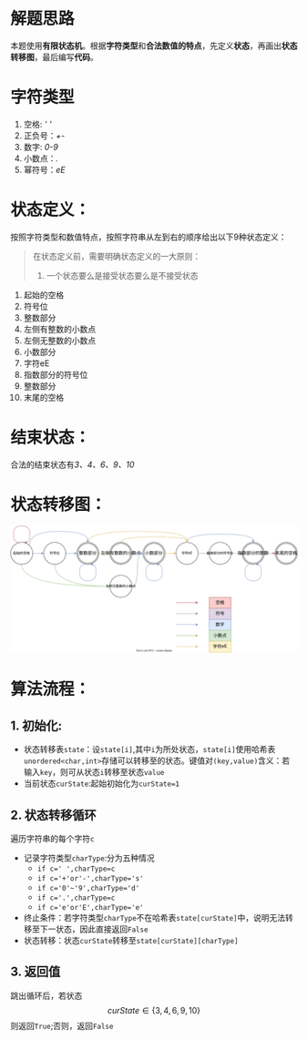 # 解题思路
本题使用**有限状态机**。根据**字符类型**和**合法数值的特点**，先定义**状态**，再画出**状态转移图**，最后编写**代码**。

# 字符类型
1. 空格: *' '*
2. 正负号：*+-*
3. 数字: *0-9*
4. 小数点：*.*
5. 幂符号：*eE*

# 状态定义：
按照字符类型和数值特点，按照字符串从左到右的顺序给出以下9种状态定义：
> 在状态定义前，需要明确状态定义的一大原则：
> 1. 一个状态要么是接受状态要么是不接受状态
1. 起始的空格
2. 符号位
3. 整数部分
4. 左侧有整数的小数点
5. 左侧无整数的小数点
6. 小数部分
7. 字符eE
8. 指数部分的符号位
9. 整数部分
10. 末尾的空格

# 结束状态：
合法的结束状态有*3、4、6、9、10*

# 状态转移图：

![](图片/状态转移图.svg)

# 算法流程：
## 1. 初始化:
- 状态转移表`state`：设`state[i]`,其中`i`为所处状态，`state[i]`使用哈希表`unordered<char,int>`存储可以转移至的状态。键值对`(key,value)`含义：若输入`key`，则可从状态`i`转移至状态`value`
- 当前状态`curState`:起始初始化为`curState=1`
## 2. 状态转移循环
遍历字符串的每个字符`c`
- 记录字符类型`charType`:分为五种情况
  - `if c=' ',charType=c`
  - `if c='+'or'-',charType='s'`
  - `if c='0'~'9',charType='d'`
  - `if c='.',charType=c`
  - `if c='e'or'E',charType='e'`
- 终止条件：若字符类型`charType`不在哈希表`state[curState]`中，说明无法转移至下一状态，因此直接返回`False`
- 状态转移：状态`curState`转移至`state[curState][charType]`
## 3. 返回值
跳出循环后，若状态
$$curState\in\{3,4,6,9,10\}$$
则返回`True`;否则，返回`False`

